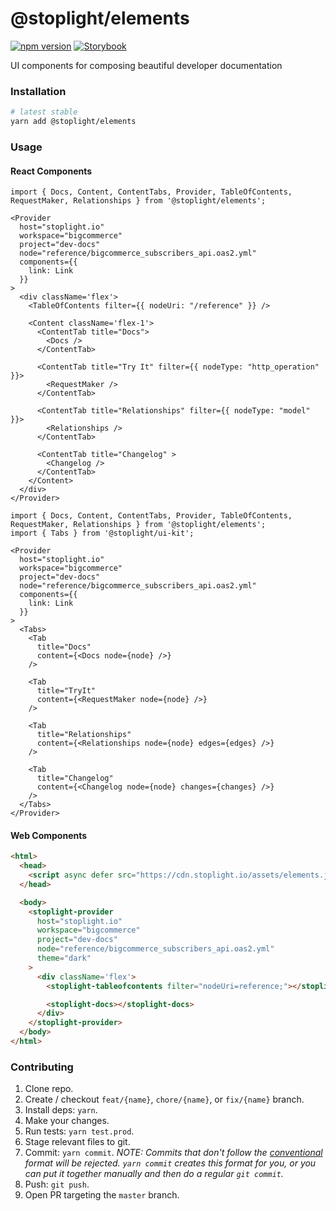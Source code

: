 # @stoplight/elements

[![npm version](https://badge.fury.io/js/%40stoplight%2Felements.svg)](https://badge.fury.io/js/%40stoplight%2Felements) [![Storybook](https://cdn.jsdelivr.net/gh/storybookjs/brand@master/badge/badge-storybook.svg)](https://stoplightio.github.io/elements)

UI components for composing beautiful developer documentation

### Installation

```bash
# latest stable
yarn add @stoplight/elements
```

### Usage

#### React Components

```tsx
import { Docs, Content, ContentTabs, Provider, TableOfContents, RequestMaker, Relationships } from '@stoplight/elements';

<Provider 
  host="stoplight.io"
  workspace="bigcommerce" 
  project="dev-docs" 
  node="reference/bigcommerce_subscribers_api.oas2.yml"
  components={{
    link: Link
  }}
>
  <div className='flex'>
    <TableOfContents filter={{ nodeUri: "/reference" }} />

    <Content className='flex-1'>
      <ContentTab title="Docs">
        <Docs />
      </ContentTab>

      <ContentTab title="Try It" filter={{ nodeType: "http_operation" }}>
        <RequestMaker />
      </ContentTab>

      <ContentTab title="Relationships" filter={{ nodeType: "model" }}>
        <Relationships />
      </ContentTab>

      <ContentTab title="Changelog" >
        <Changelog />
      </ContentTab>
    </Content>
  </div>
</Provider>
```

```tsx
import { Docs, Content, ContentTabs, Provider, TableOfContents, RequestMaker, Relationships } from '@stoplight/elements';
import { Tabs } from '@stoplight/ui-kit';

<Provider 
  host="stoplight.io"
  workspace="bigcommerce" 
  project="dev-docs" 
  node="reference/bigcommerce_subscribers_api.oas2.yml"
  components={{
    link: Link
  }}
>
  <Tabs>
    <Tab
      title="Docs"
      content={<Docs node={node} />}
    />

    <Tab
      title="TryIt"
      content={<RequestMaker node={node} />}
    />

    <Tab
      title="Relationships"
      content={<Relationships node={node} edges={edges} />}
    />
    
    <Tab
      title="Changelog"
      content={<Changelog node={node} changes={changes} />}
    />
  </Tabs>
</Provider>
```

#### Web Components

```html
<html>
  <head>
    <script async defer src="https://cdn.stoplight.io/assets/elements.js"></script>
  </head>

  <body>
    <stoplight-provider 
      host="stoplight.io"
      workspace="bigcommerce" 
      project="dev-docs" 
      node="reference/bigcommerce_subscribers_api.oas2.yml"
      theme="dark"
    >
      <div className='flex'>
        <stoplight-tableofcontents filter="nodeUri=reference;"></stoplight-tableofcontents>

        <stoplight-docs></stoplight-docs>
      </div>
    </stoplight-provider>
  </body>
</html>
```

### Contributing

1. Clone repo.
2. Create / checkout `feat/{name}`, `chore/{name}`, or `fix/{name}` branch.
3. Install deps: `yarn`.
4. Make your changes.
5. Run tests: `yarn test.prod`.
6. Stage relevant files to git.
7. Commit: `yarn commit`. _NOTE: Commits that don't follow the [conventional](https://github.com/marionebl/commitlint/tree/master/%40commitlint/config-conventional) format will be rejected. `yarn commit` creates this format for you, or you can put it together manually and then do a regular `git commit`._
8. Push: `git push`.
9. Open PR targeting the `master` branch.
